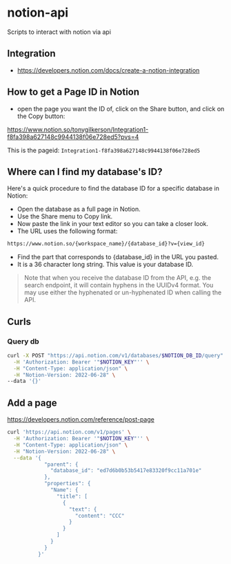 # notion-api

Scripts to interact with notion via api

## Integration

* https://developers.notion.com/docs/create-a-notion-integration
  
## How to get a Page ID in Notion

- open the page you want the ID of, click on the Share button, and click on the Copy button:

https://www.notion.so/tonygilkerson/Integration1-f8fa398a627148c9944138f06e728ed5?pvs=4

This is the pageid: `Integration1-f8fa398a627148c9944138f06e728ed5`

## Where can I find my database's ID?

Here's a quick procedure to find the database ID for a specific database in Notion:

- Open the database as a full page in Notion.
- Use the Share menu to Copy link. 
- Now paste the link in your text editor so you can take a closer look. 
- The URL uses the following format:

```sh
https://www.notion.so/{workspace_name}/{database_id}?v={view_id}
```

- Find the part that corresponds to {database_id} in the URL you pasted.
- It is a 36 character long string. This value is your database ID.

> Note that when you receive the database ID from the API, e.g. the search endpoint, it will contain hyphens in the UUIDv4 format. You may use either the hyphenated or un-hyphenated ID when calling the API.

## Curls

### Query db

```sh
curl -X POST "https://api.notion.com/v1/databases/$NOTION_DB_ID/query" \
  -H 'Authorization: Bearer '"$NOTION_KEY"'' \
  -H "Content-Type: application/json" \
  -H "Notion-Version: 2022-06-28" \
--data '{}'
```

## Add a page

https://developers.notion.com/reference/post-page


```sh
curl 'https://api.notion.com/v1/pages' \
  -H 'Authorization: Bearer '"$NOTION_KEY"'' \
  -H "Content-Type: application/json" \
  -H "Notion-Version: 2022-06-28" \
  --data '{
            "parent": {
              "database_id": "ed7d6b0b53b5417e83320f9cc11a701e"
            },
            "properties": {
              "Name": {
                "title": [
                  {
                    "text": {
                      "content": "CCC"
                    }
                  }
                ]
              }
            }
          }'
```